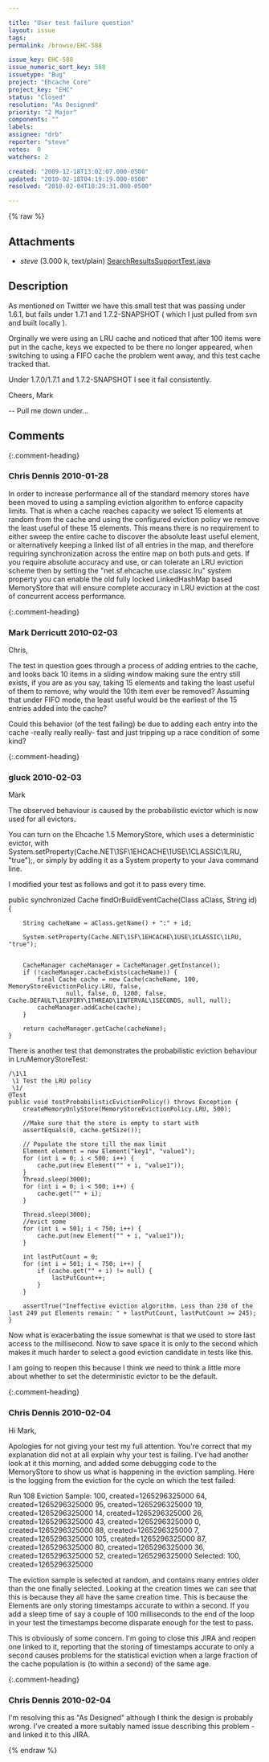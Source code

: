 ```yaml
---

title: "User test failure question"
layout: issue
tags: 
permalink: /browse/EHC-588

issue_key: EHC-588
issue_numeric_sort_key: 588
issuetype: "Bug"
project: "Ehcache Core"
project_key: "EHC"
status: "Closed"
resolution: "As Designed"
priority: "2 Major"
components: ""
labels: 
assignee: "drb"
reporter: "steve"
votes:  0
watchers: 2

created: "2009-12-18T13:02:07.000-0500"
updated: "2010-02-18T04:19:19.000-0500"
resolved: "2010-02-04T10:29:31.000-0500"

---
```




{% raw %}


## Attachments
  
* <em>steve</em> (3.000 k, text/plain) [SearchResultsSupportTest.java](/attachments/EHC/EHC-588/SearchResultsSupportTest.java)
  



## Description

<div markdown="1" class="description">


As mentioned on Twitter we have this small test that was passing under
1.6.1, but fails under 1.7.1 and 1.7.2-SNAPSHOT ( which I just pulled
from svn and built locally ).

Orginally we were using an LRU cache and noticed that after 100 items
were put in the cache, keys we expected to be there no longer
appeared, when switching to using a FIFO cache the problem went away,
and this test cache tracked that.

Under 1.7.0/1.7.1 and 1.7.2-SNAPSHOT I see it fail consistently.

Cheers,
Mark


-- 
Pull me down under...

</div>

## Comments


{:.comment-heading}
### **Chris Dennis** <span class="date">2010-01-28</span>

<div markdown="1" class="comment">

In order to increase performance all of the standard memory stores have been moved to using a sampling eviction algorithm to enforce capacity limits.  That is when a cache reaches capacity we select 15 elements at random from the cache and using the configured eviction policy we remove the least useful of these 15 elements.  This means there is no requirement to either sweep the entire cache to discover the absolute least useful element, or alternatively keeping a linked list of all entries in the map, and therefore requiring synchronization across the entire map on both puts and gets.  If you require absolute accuracy and use, or can tolerate an LRU eviction scheme then by setting the "net.sf.ehcache.use.classic.lru" system property you can enable the old fully locked LinkedHashMap based MemoryStore that will ensure complete accuracy in LRU eviction at the cost of concurrent access performance.

</div>


{:.comment-heading}
### **Mark Derricutt** <span class="date">2010-02-03</span>

<div markdown="1" class="comment">

Chris,

The test in question goes through a process of adding entries to the cache, and looks back 10 items in a sliding window making sure the entry still exists, if you are as you say, taking 15 elements and taking the least useful of them to remove, why would the 10th item ever be removed?  Assuming that under FIFO mode, the least useful would be the earliest of the 15 entries added into the cache?

Could this behavior (of the test failing) be due to adding each entry into the cache -really really really- fast and just tripping up a race condition of some kind?

</div>


{:.comment-heading}
### **gluck** <span class="date">2010-02-03</span>

<div markdown="1" class="comment">

Mark

The observed behaviour is caused by the probabilistic evictor which is now used for all evictors. 

You can turn on the Ehcache 1.5 MemoryStore, which uses a deterministic evictor, with System.setProperty(Cache.NET\1SF\1EHCACHE\1USE\1CLASSIC\1LRU, "true");, or simply by adding it as a System property to your Java command line.

I modified your test as follows and got it to pass every time.

public synchronized Cache findOrBuildEventCache(Class aClass, String id) {

        String cacheName = aClass.getName() + ":" + id;

        System.setProperty(Cache.NET\1SF\1EHCACHE\1USE\1CLASSIC\1LRU, "true");
        

        CacheManager cacheManager = CacheManager.getInstance();
        if (!cacheManager.cacheExists(cacheName)) {
            final Cache cache = new Cache(cacheName, 100, MemoryStoreEvictionPolicy.LRU, false,
                    null, false, 0, 1200, false, Cache.DEFAULT\1EXPIRY\1THREAD\1INTERVAL\1SECONDS, null, null);
            cacheManager.addCache(cache);
        }

        return cacheManager.getCache(cacheName);
    }

There is another test that demonstrates the probabilistic eviction behaviour in LruMemoryStoreTest:


    /\1\1
     \1 Test the LRU policy
     \1/
    @Test
    public void testProbabilisticEvictionPolicy() throws Exception {
        createMemoryOnlyStore(MemoryStoreEvictionPolicy.LRU, 500);

        //Make sure that the store is empty to start with
        assertEquals(0, cache.getSize());

        // Populate the store till the max limit
        Element element = new Element("key1", "value1");
        for (int i = 0; i < 500; i++) {
            cache.put(new Element("" + i, "value1"));
        }
        Thread.sleep(3000);
        for (int i = 0; i < 500; i++) {
            cache.get("" + i);
        }

        Thread.sleep(3000);
        //evict some
        for (int i = 501; i < 750; i++) {
            cache.put(new Element("" + i, "value1"));
        }

        int lastPutCount = 0;
        for (int i = 501; i < 750; i++) {
            if (cache.get("" + i) != null) {
                lastPutCount++;
            }
        }

        assertTrue("Ineffective eviction algorithm. Less than 230 of the last 249 put Elements remain: " + lastPutCount, lastPutCount >= 245);
    }

Now what is exacerbating the issue somewhat is that we used to store last access to the millisecond. Now to save space it is only to the second which makes it much harder to select a good eviction candidate in tests like this.

I am going to reopen this because I think we need to think a little more about whether to set the deterministic evictor to be the default.

</div>


{:.comment-heading}
### **Chris Dennis** <span class="date">2010-02-04</span>

<div markdown="1" class="comment">

Hi Mark,

Apologies for not giving your test my full attention.  You're correct that my explanation did not at all explain why your test is failing.  I've had another look at it this morning, and added some debugging code to the MemoryStore to show us what is happening in the eviction sampling.  Here is the logging from the eviction for the cycle on which the test failed:

Run 108
Eviction Sample: 
	100, created=1265296325000
	64, created=1265296325000
	95, created=1265296325000
	19, created=1265296325000
	14, created=1265296325000
	26, created=1265296325000
	43, created=1265296325000
	0, created=1265296325000
	88, created=1265296325000
	7, created=1265296325000
	105, created=1265296325000
	87, created=1265296325000
	80, created=1265296325000
	36, created=1265296325000
	52, created=1265296325000
Selected: 
	100, created=1265296325000

The eviction sample is selected at random, and contains many entries older than the one finally selected.  Looking at the creation times we can see that this is because they all have the same creation time.  This is because the Elements are only storing timestamps accurate to within a second.  If you add a sleep time of say a couple of 100 milliseconds to the end of the loop in your test the timestamps become disparate enough for the test to pass.

This is obviously of some concern.  I'm going to close this JIRA and reopen one linked to it, reporting that the storing of timestamps accurate to only a second causes problems for the statistical eviction when a large fraction of the cache population is (to within a second) of the same age.

</div>


{:.comment-heading}
### **Chris Dennis** <span class="date">2010-02-04</span>

<div markdown="1" class="comment">

I'm resolving this as "As Designed" although I think the design is probably wrong.  I've created a more suitably named issue describing this problem - and linked it to this JIRA.

</div>



{% endraw %}
